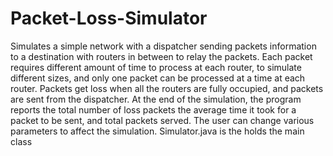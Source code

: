 # Packet-Loss-Simulator
  Simulates a  simple network with a dispatcher sending packets information to a destination with routers in between to relay the packets. Each packet requires different amount of time to process at each router, to simulate different sizes, and only one packet can be processed at a time at each router. Packets get loss when all the routers are fully occupied, and packets are sent from the dispatcher. At the end of the simulation, the program reports the total number of loss packets the average time it took for a packet to be sent, and total packets served. The user can change various parameters to affect the simulation.
Simulator.java is the holds the main class
